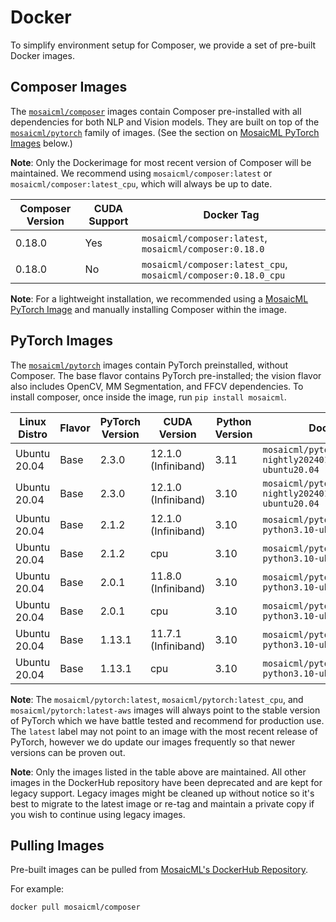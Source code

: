 # Docker

To simplify environment setup for Composer, we provide a set of pre-built Docker images.

## Composer Images

The [`mosaicml/composer`](https://hub.docker.com/r/mosaicml/composer) images contain Composer pre-installed with
all dependencies for both NLP and Vision models. They are built on top of the
[`mosaicml/pytorch`](https://hub.docker.com/r/mosaicml/pytorch) family of images.
(See the section on [MosaicML PyTorch Images](#pytorch-images) below.)

**Note**: Only the Dockerimage for most recent version of Composer will be maintained. We recommend using
`mosaicml/composer:latest` or `mosaicml/composer:latest_cpu`, which will always be up to date.

<!-- BEGIN_COMPOSER_BUILD_MATRIX -->
| Composer Version   | CUDA Support   | Docker Tag                                                     |
|--------------------|----------------|----------------------------------------------------------------|
| 0.18.0             | Yes            | `mosaicml/composer:latest`, `mosaicml/composer:0.18.0`         |
| 0.18.0             | No             | `mosaicml/composer:latest_cpu`, `mosaicml/composer:0.18.0_cpu` |
<!-- END_COMPOSER_BUILD_MATRIX -->

**Note**: For a lightweight installation, we recommended using a [MosaicML PyTorch Image](#pytorch-images) and manually
installing Composer within the image.

## PyTorch Images

The [`mosaicml/pytorch`](https://hub.docker.com/r/mosaicml/pytorch) images contain PyTorch preinstalled, without Composer.
The base flavor contains PyTorch pre-installed; the vision flavor also includes OpenCV, MM Segmentation, and FFCV dependencies.
To install composer, once inside the image, run `pip install mosaicml`.

<!-- BEGIN_PYTORCH_BUILD_MATRIX -->
| Linux Distro   | Flavor   | PyTorch Version   | CUDA Version        | Python Version   | Docker Tags                                                           |
|----------------|----------|-------------------|---------------------|------------------|-----------------------------------------------------------------------|
| Ubuntu 20.04   | Base     | 2.3.0             | 12.1.0 (Infiniband) | 3.11             | `mosaicml/pytorch:2.3.0_cu121-nightly20240110-python3.10-ubuntu20.04` |
| Ubuntu 20.04   | Base     | 2.3.0             | 12.1.0 (Infiniband) | 3.10             | `mosaicml/pytorch:2.3.0_cu121-nightly20240110-python3.10-ubuntu20.04` |
| Ubuntu 20.04   | Base     | 2.1.2             | 12.1.0 (Infiniband) | 3.10             | `mosaicml/pytorch:2.1.2_cu121-python3.10-ubuntu20.04`                 |
| Ubuntu 20.04   | Base     | 2.1.2             | cpu                 | 3.10             | `mosaicml/pytorch:2.1.2_cpu-python3.10-ubuntu20.04`                   |
| Ubuntu 20.04   | Base     | 2.0.1             | 11.8.0 (Infiniband) | 3.10             | `mosaicml/pytorch:2.0.1_cu118-python3.10-ubuntu20.04`                 |
| Ubuntu 20.04   | Base     | 2.0.1             | cpu                 | 3.10             | `mosaicml/pytorch:2.0.1_cpu-python3.10-ubuntu20.04`                   |
| Ubuntu 20.04   | Base     | 1.13.1            | 11.7.1 (Infiniband) | 3.10             | `mosaicml/pytorch:1.13.1_cu117-python3.10-ubuntu20.04`                |
| Ubuntu 20.04   | Base     | 1.13.1            | cpu                 | 3.10             | `mosaicml/pytorch:1.13.1_cpu-python3.10-ubuntu20.04`                  |
<!-- END_PYTORCH_BUILD_MATRIX -->

**Note**: The `mosaicml/pytorch:latest`, `mosaicml/pytorch:latest_cpu`, and `mosaicml/pytorch:latest-aws`
images will always point to the stable version of PyTorch which we have battle tested and recommend for production use.  The `latest` label
may not point to an image with the most recent release of PyTorch, however we do update our images frequently so that newer versions can
be proven out.

**Note**: Only the images listed in the table above are maintained.  All other images in the DockerHub repository have been deprecated
and are kept for legacy support.  Legacy images might be cleaned up without notice so it's best to migrate to the latest image or re-tag and maintain
a private copy if you wish to continue using legacy images.

## Pulling Images

Pre-built images can be pulled from [MosaicML's DockerHub Repository](https://hub.docker.com/u/mosaicml).

For example:

<!--pytest.mark.skip-->
```bash
docker pull mosaicml/composer
```
